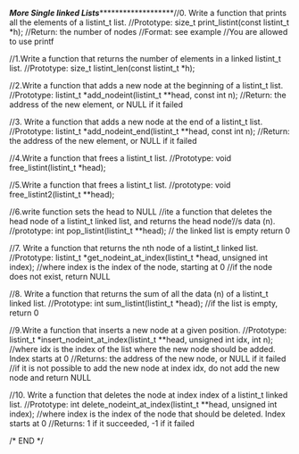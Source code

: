 ***************************More Single linked Lists**********************************************\//0. Write a function that prints all the elements of a listint_t list.
//Prototype: size_t print_listint(const listint_t *h);
//Return: the number of nodes
//Format: see example
//You are allowed to use printf

//1.Write a function that returns the number of elements in a linked listint_t list.
//Prototype: size_t listint_len(const listint_t *h);

//2.Write a function that adds a new node at the beginning of a listint_t list.
//Prototype: listint_t *add_nodeint(listint_t **head, const int n);
//Return: the address of the new element, or NULL if it failed

//3. Write a function that adds a new node at the end of a listint_t list.
//Prototype: listint_t *add_nodeint_end(listint_t **head, const int n);
//Return: the address of the new element, or NULL if it failed

//4.Write a function that frees a listint_t list.
//Prototype: void free_listint(listint_t *head);

//5.Write a function that frees a listint_t list.
//prototype: void free_listint2(listint_t **head);

//6.write function sets the head to NULL
//ite a function that deletes the head node of a listint_t linked list, and returns the head node’//s data (n).
//prototype: int pop_listint(listint_t **head);
// the linked list is empty return 0

//7. Write a function that returns the nth node of a listint_t linked list.
//Prototype: listint_t *get_nodeint_at_index(listint_t *head, unsigned int index);
//where index is the index of the node, starting at 0
//if the node does not exist, return NULL

//8. Write a function that returns the sum of all the data (n) of a listint_t linked list.
//Prototype: int sum_listint(listint_t *head);
//if the list is empty, return 0

//9.Write a function that inserts a new node at a given position.
//Prototype: listint_t *insert_nodeint_at_index(listint_t **head, unsigned int idx, int n);
//where idx is the index of the list where the new node should be added. Index starts at 0
//Returns: the address of the new node, or NULL if it failed
//if it is not possible to add the new node at index idx, do not add the new node and return NULL

//10. Write a function that deletes the node at index index of a listint_t linked list.
//Prototype: int delete_nodeint_at_index(listint_t **head, unsigned int index);
//where index is the index of the node that should be deleted. Index starts at 0
//Returns: 1 if it succeeded, -1 if it failed


/*                                         END                                                  */
